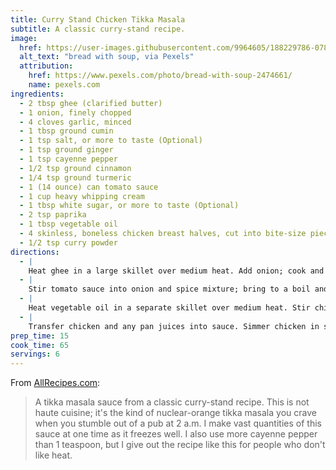 ```yaml
---
title: Curry Stand Chicken Tikka Masala
subtitle: A classic curry-stand recipe.
image:
  href: https://user-images.githubusercontent.com/9964605/188229786-078084b4-6e2d-4305-9f70-9b8e8a4511cf.jpeg
  alt_text: "bread with soup, via Pexels"
  attribution:
    href: https://www.pexels.com/photo/bread-with-soup-2474661/
    name: pexels.com
ingredients:
  - 2 tbsp ghee (clarified butter)
  - 1 onion, finely chopped
  - 4 cloves garlic, minced
  - 1 tbsp ground cumin
  - 1 tsp salt, or more to taste (Optional)
  - 1 tsp ground ginger
  - 1 tsp cayenne pepper
  - 1/2 tsp ground cinnamon
  - 1/4 tsp ground turmeric
  - 1 (14 ounce) can tomato sauce
  - 1 cup heavy whipping cream
  - 1 tbsp white sugar, or more to taste (Optional)
  - 2 tsp paprika
  - 1 tbsp vegetable oil
  - 4 skinless, boneless chicken breast halves, cut into bite-size pieces
  - 1/2 tsp curry powder
directions:
  - |
    Heat ghee in a large skillet over medium heat. Add onion; cook and stir until translucent, about 5 minutes. Stir in garlic; cook and stir just until fragrant, about 1 minute. Stir cumin, 1 teaspoon salt, ginger, cayenne pepper, cinnamon, and turmeric into onion mixture; fry until fragrant, about 2 minutes.
  - |
    Stir tomato sauce into onion and spice mixture; bring to a boil and reduce heat to low. Simmer sauce for 10 minutes, then mix in cream, 1 tablespoon sugar, and paprika. Bring sauce back to a simmer and cook, stirring often, until sauce is thickened, 10 to 15 minutes.
  - |
    Heat vegetable oil in a separate skillet over medium heat. Stir chicken into hot oil; add curry powder. Sear chicken until lightly browned but still pink inside, about 3 minutes; stir often.
  - |
    Transfer chicken and any pan juices into sauce. Simmer chicken in sauce until no longer pink, about 30 minutes; adjust sugar and salt to taste.
prep_time: 15
cook_time: 65
servings: 6
---
```


From [AllRecipes.com](https://www.allrecipes.com/recipe/228293/curry-stand-chicken-tikka-masala-sauce/):

> A tikka masala sauce from a classic curry-stand recipe. This is not haute cuisine; it's the kind of nuclear-orange tikka masala you crave when you stumble out of a pub at 2 a.m. I make vast quantities of this sauce at one time as it freezes well. I also use more cayenne pepper than 1 teaspoon, but I give out the recipe like this for people who don't like heat.
